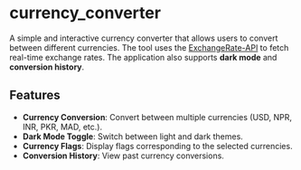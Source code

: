 # currency_converter
A simple and interactive currency converter that allows users to convert between different currencies. The tool uses the [ExchangeRate-API](https://www.exchangerate-api.com/) to fetch real-time exchange rates. The application also supports **dark mode** and **conversion history**.

## Features

- **Currency Conversion**: Convert between multiple currencies (USD, NPR, INR, PKR, MAD, etc.).
- **Dark Mode Toggle**: Switch between light and dark themes.
- **Currency Flags**: Display flags corresponding to the selected currencies.
- **Conversion History**: View past currency conversions.